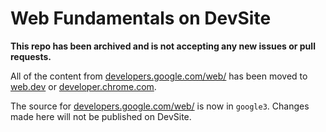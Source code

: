 # Web Fundamentals on DevSite

**This repo has been archived and is not accepting any new issues or pull requests.**

All of the content from [developers.google.com/web/][dgc] has been moved to
[web.dev](https://web.dev) or [developer.chrome.com](https://developer.chrome.com).

The source for [developers.google.com/web/][dgc] is now in `google3`. Changes
made here will not be published on DevSite.

[dgc]: https://developers.google.com/web/
